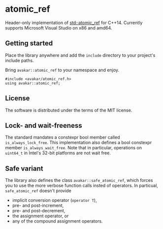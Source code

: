 # atomic_ref

Header-only implementation of [std::atomic_ref][1] for C++14.
Currently supports Microsoft Visual Studio on x86 and amd64.

  [1]: https://en.cppreference.com/w/cpp/atomic/atomic_ref

## Getting started

Place the library anywhere and add the `include` directory to your
project's include paths.

Bring `avakar::atomic_ref` to your namespace and enjoy.

    #include <avakar/atomic_ref.h>
    using avakar::atomic_ref;

## License

The software is distributed under the terms of the MIT license.

## Lock- and wait-freeness

The standard mandates a constexpr bool member called `is_always_lock_free`.
This implementation also defines a bool constexpr member `is_always_wait_free`.
Note that in particular, operations on `uint64_t` in Intel's 32-bit platforms
are not wait free.

## Safe variant

The library also defines the class `avakar::safe_atomic_ref`,
which forces you to use the more verbose function calls insted of operators.
In particual, `safe_atomic_ref` doesn't provide

* implicit conversion operator (`operator T`),
* pre- and post-increment,
* pre- and post-decrement,
* the assignment operator, or
* any of the compound assignment operators.
